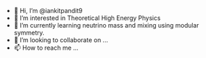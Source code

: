 - 👋 Hi, I’m @iankitpandit9
- 👀 I’m interested in Theoretical High Energy Physics
- 🌱 I’m currently learning  neutrino mass and mixing using modular symmetry. 
- 💞️ I’m looking to collaborate on ...
- 📫 How to reach me ...

<!---
iankitpandit9/iankitpandit9 is a ✨ special ✨ repository because its `README.md` (this file) appears on your GitHub profile.
You can click the Preview link to take a look at your changes.
--->
